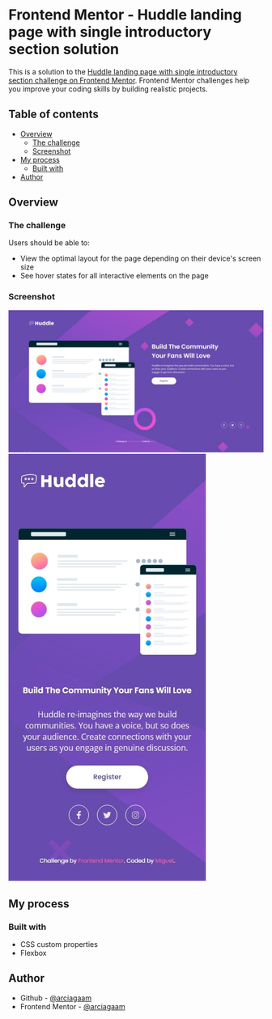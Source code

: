 # Frontend Mentor - Huddle landing page with single introductory section solution

This is a solution to the [Huddle landing page with single introductory section challenge on Frontend Mentor](https://www.frontendmentor.io/challenges/huddle-landing-page-with-a-single-introductory-section-B_2Wvxgi0). Frontend Mentor challenges help you improve your coding skills by building realistic projects. 

## Table of contents

- [Overview](#overview)
  - [The challenge](#the-challenge)
  - [Screenshot](#screenshot)
- [My process](#my-process)
  - [Built with](#built-with)
- [Author](#author)


## Overview

### The challenge

Users should be able to:

- View the optimal layout for the page depending on their device's screen size
- See hover states for all interactive elements on the page

### Screenshot

![web](/screenshots/web.jpeg)
![mobile](/screenshots/mobile.jpeg)


## My process

### Built with

- CSS custom properties
- Flexbox

## Author

- Github - [@arciagaam](https://github.com/arciagaam)
- Frontend Mentor - [@arciagaam](https://www.frontendmentor.io/profile/sprakamatis)
